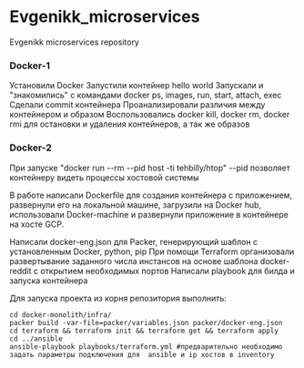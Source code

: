 # Evgenikk_microservices
Evgenikk microservices repository

### Docker-1
Установили Docker
Запустили контейнер hello world
Запускали и "знакомились" с командами docker ps,  images,  run, start, attach, exec
Сделали commit контейнера
Проанализировали различия между контейнером и образом
Воспользовались docker kill, docker rm, docker rmi для остановки и удаления контейнеров, а так же образов

### Docker-2
При запуске "docker run --rm --pid host -ti tehbilly/htop" --pid позволяет контейнеру видеть процессы хостовой системы

В работе написали Dockerfile  для создания контейнера с приложением, развернули его на локальной машине, загрузили на Docker hub, использовали Docker-machine и развернули приложение в контейнере на хосте GCP.

Написали docker-eng.json для Packer, генерирующий шаблон с установленным Docker, python, pip
При помощи Terraform организовали развертывание заданного числа инстансов на основе шаблона docker-reddit с открытием необходимых портов
Написали playbook для билда и запуска контейнера

Для запуска проекта из корня репозитория выполнить:
```
cd docker-monolith/infra/
packer build -var-file=packer/variables.json packer/docker-eng.json 
cd terraform && terraform init && terraform get && terraform apply  
cd ../ansible 
ansible-playbook playbooks/terraform.yml #предварительно необходимо задать параметры подключения для  ansible и ip хостов в inventory
```
